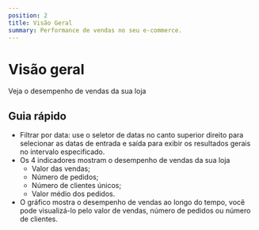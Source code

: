 ```yaml
---
position: 2
title: Visão Geral
summary: Performance de vendas no seu e-commerce.
---
```


# Visão geral
Veja o desempenho de vendas da sua loja

## Guia rápido
- Filtrar por data: use o seletor de datas no canto superior direito para selecionar as datas de entrada e saída para exibir os resultados gerais no intervalo especificado.
- Os 4 indicadores mostram o desempenho de vendas da sua loja
    - Valor das vendas;
    - Número de pedidos;
    - Número de clientes únicos;
    - Valor médio dos pedidos.
- O gráfico mostra o desempenho de vendas ao longo do tempo, você pode visualizá-lo pelo valor de vendas, número de pedidos ou número de clientes.
